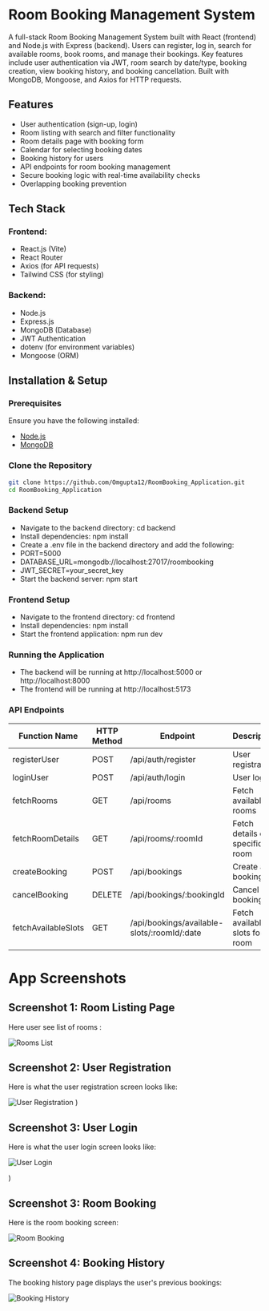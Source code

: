 # Room Booking Management System

A full-stack Room Booking Management System built with React (frontend) and Node.js with Express (backend). Users can register, log in, search for available rooms, book rooms, and manage their bookings. Key features include user authentication via JWT, room search by date/type, booking creation, view booking history, and booking cancellation. Built with MongoDB, Mongoose, and Axios for HTTP requests.

## Features

- User authentication (sign-up, login)
- Room listing with search and filter functionality
- Room details page with booking form
- Calendar for selecting booking dates
- Booking history for users
- API endpoints for room booking management
- Secure booking logic with real-time availability checks
- Overlapping booking prevention

## Tech Stack

### Frontend:
- React.js (Vite)
- React Router
- Axios (for API requests)
- Tailwind CSS (for styling)

### Backend:
- Node.js
- Express.js
- MongoDB (Database)
- JWT Authentication
- dotenv (for environment variables)
- Mongoose (ORM)

## Installation & Setup

### Prerequisites
Ensure you have the following installed:
- [Node.js](https://nodejs.org/en/download/)
- [MongoDB](https://www.mongodb.com/try/download/community)

### Clone the Repository
```sh
git clone https://github.com/Omgupta12/RoomBooking_Application.git
cd RoomBooking_Application
```
### Backend Setup
- Navigate to the backend directory: cd backend
- Install dependencies: npm install
- Create a .env file in the backend directory and add the following:
- PORT=5000
- DATABASE_URL=mongodb://localhost:27017/roombooking
- JWT_SECRET=your_secret_key
- Start the backend server: npm start

### Frontend Setup
- Navigate to the frontend directory: cd frontend
- Install dependencies: npm install
- Start the frontend application: npm run dev

### Running the Application
- The backend will be running at http://localhost:5000 or http://localhost:8000
- The frontend will be running at http://localhost:5173
  
### API Endpoints
| Function Name          | HTTP Method | Endpoint                               | Description                          |
|------------------------|-------------|----------------------------------------|--------------------------------------|
| registerUser           | POST        | /api/auth/register                      | User registration                    |
| loginUser              | POST        | /api/auth/login                        | User login                           |
| fetchRooms             | GET         | /api/rooms                             | Fetch available rooms                |
| fetchRoomDetails       | GET         | /api/rooms/:roomId                     | Fetch details of a specific room     |
| createBooking          | POST        | /api/bookings                          | Create a booking                     |
| cancelBooking          | DELETE      | /api/bookings/:bookingId               | Cancel a booking                     |
| fetchAvailableSlots    | GET         | /api/bookings/available-slots/:roomId/:date | Fetch available slots for a room|

# App Screenshots

## Screenshot 1: Room Listing Page

Here user see list of rooms :

![Rooms List](https://github.com/user-attachments/assets/4c68aecc-ed07-4118-9f52-ec316388c9cd)


## Screenshot 2: User Registration

Here is what the user registration screen looks like:

![User Registration](https://github.com/user-attachments/assets/89be239e-18f0-4ef2-8f38-b92d2769f187)
)
## Screenshot 3: User Login

Here is what the user login screen looks like:

![User Login](https://github.com/user-attachments/assets/e319c3ef-346d-448c-822d-8dfc64fa2506)

)

## Screenshot 3: Room Booking

Here is the room booking screen:

![Room Booking](https://github.com/user-attachments/assets/e664e8eb-157a-4295-a404-bac1315307a9)

## Screenshot 4: Booking History

The booking history page displays the user's previous bookings:

![Booking History](https://github.com/user-attachments/assets/9a6df883-4e5c-41a6-8ac0-7ec5dc663c7b)











